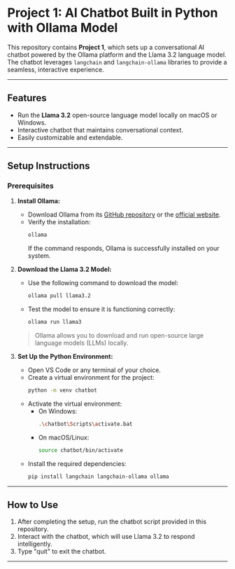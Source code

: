 # Project 1: AI Chatbot Built in Python with Ollama Model

This repository contains **Project 1**, which sets up a conversational AI chatbot powered by the Ollama platform and the Llama 3.2 language model. The chatbot leverages `langchain` and `langchain-ollama` libraries to provide a seamless, interactive experience.

---

## Features

- Run the **Llama 3.2** open-source language model locally on macOS or Windows.
- Interactive chatbot that maintains conversational context.
- Easily customizable and extendable.

---

## Setup Instructions

### Prerequisites

1. **Install Ollama:**
   - Download Ollama from its [GitHub repository](https://github.com/ollama/ollama.git) or the [official website](https://ollama.com/).
   - Verify the installation:
     ```bash
     ollama
     ```
     If the command responds, Ollama is successfully installed on your system.

2. **Download the Llama 3.2 Model:**
   - Use the following command to download the model:
     ```bash
     ollama pull llama3.2
     ```
   - Test the model to ensure it is functioning correctly:
     ```bash
     ollama run llama3
     ```

   > Ollama allows you to download and run open-source large language models (LLMs) locally.

3. **Set Up the Python Environment:**
   - Open VS Code or any terminal of your choice.
   - Create a virtual environment for the project:
     ```bash
     python -m venv chatbot
     ```
   - Activate the virtual environment:
     - On Windows:
       ```bash
       .\chatbot\Scripts\activate.bat
       ```
     - On macOS/Linux:
       ```bash
       source chatbot/bin/activate
       ```
   - Install the required dependencies:
     ```bash
     pip install langchain langchain-ollama ollama
     ```

---

## How to Use

1. After completing the setup, run the chatbot script provided in this repository.
2. Interact with the chatbot, which will use Llama 3.2 to respond intelligently.
3. Type "quit" to exit the chatbot.

---

